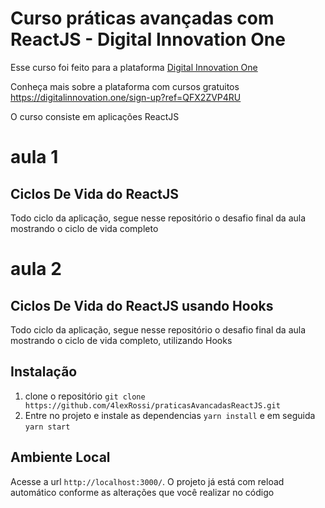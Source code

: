 # Curso práticas avançadas com ReactJS - Digital Innovation One

Esse curso foi feito para a plataforma [Digital Innovation One](https://digitalinnovation.one/)

Conheça mais sobre a plataforma com cursos gratuitos https://digitalinnovation.one/sign-up?ref=QFX2ZVP4RU

O curso consiste em aplicações ReactJS

# aula 1 
## Ciclos De Vida do ReactJS

Todo ciclo da aplicação, segue nesse repositório o desafio final da aula mostrando o ciclo de vida completo

# aula 2
## Ciclos De Vida do ReactJS usando Hooks

Todo ciclo da aplicação, segue nesse repositório o desafio final da aula mostrando o ciclo de vida completo, utilizando Hooks

## Instalação

1. clone o repositório `git clone https://github.com/4lexRossi/praticasAvancadasReactJS.git`
2. Entre no projeto e instale as dependencias `yarn install` e em seguida `yarn start`

## Ambiente Local

Acesse a url `http://localhost:3000/`. O projeto já está com reload automático conforme as alterações que você realizar no código